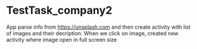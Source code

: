 # TestTask_company2
App parse info from https://unsplash.com and then create activity with list of images and their decription. When we click on image, created new activity where image open in full screen size
